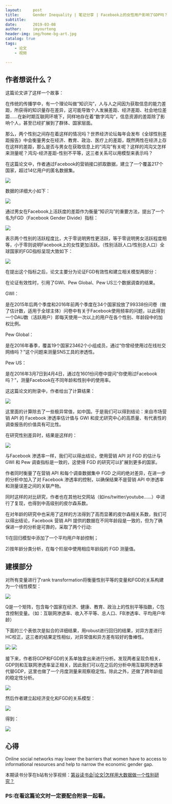 ```yaml
---
layout:     post
title:      Gender Inequality | 笔记分享 | Facebook上的女性用户影响了GDP吗？
subtitle:   
date:       2019-03-08
author:     imyourtong
header-img: img/home-bg-art.jpg
catalog: true
tags:
    - 论文
    - 视频

---
```



## 作者想说什么？

这篇论文讲了这样一个故事：

在传统的传播学中，有一个理论叫做“知识沟”，人与人之间因为获取信息的能力差距，所获得的知识量存在差异，这可能导致个人发展差距、经济差距、社会地位差距……在新时期互联网环境下，同样地存在着“数字鸿沟”，信息资源的差距除了影响个人，甚至已经扩展到了群体、国家层面。

那么，两个性别之间存在着这样的情况吗？世界经济论坛每年会发布《全球性别差距报告》中会衡量男女在经济、教育、政治、医疗上的差距，既然两性在经济上存在这样的差距，那么是否与男女在获取信息上的“鸿沟”有关呢？这样的鸿沟又怎样来测量呢？鸿沟-经济差距-性别不平等，这三者关系可以用模型来表示吗？

在这篇论文中，作者通过Facebook的营销接口抓取数据，建立了一个覆盖217个国家，超过14亿用户的匿名数据集。

![](https://ws4.sinaimg.cn/large/006tKfTcgy1g0wvfxkgenj30dq0bujsx.jpg)

数据的详细大小如下：

![](https://ws4.sinaimg.cn/large/006tKfTcly1g0wvgx9n7oj30io048q4c.jpg)

通过男女在Facebook上活跃度的差距作为衡量“知识沟”的重要方法，提出了一个名为FGD（Facebook Gender Divide）指标：

![](https://ws1.sinaimg.cn/large/006tKfTcgy1g0wvied1jqj30d607cjrv.jpg)

表示两个性别的活跃程度比，大于零说明男性更活跃，等于零说明男女活跃程度相等，小于零则说明Facebook上的女性更加活跃。（性别活跃人口/性别总人口）全球国家的FGD指标呈现大致如下：

![](https://ws2.sinaimg.cn/large/006tKfTcgy1g0wvjp484zj30x20d6ds1.jpg)

在提出这个指标之后，论文主要分为论证FGD有效性和建立相关模型两部分：

在论证有效性时，引用了GWI、Pew Global、Pew US三个数据调查的结果。

GWI：

是在2015年后两个季度和2016年前两个季度在34个国家投放了99338份问卷（做了估计数，适用于全球主体）问卷中有关于Facebook使用频率的问题，以此得到一个DAU数（活跃用户）即每天使用一次以上的用户在各个性别、年龄段中的加权比例。

Pew Global：

是在2016年春季，覆盖19个国家23462个小组成员，通过“你曾经使用过在线社交网络吗？”这个问题来测量SNS工具的渗透性。

Pew US：

是在2016年3月7日到4月4日，通过在1601份问卷中提问“你使用过Facebook吗？”，测量Facebook在不同年龄和性别中的使用率。

这这篇论文的附录中，作者给出了计算结果：

![](https://ws4.sinaimg.cn/large/006tKfTcgy1g0wvkqel6kj30vk0s8n7k.jpg)

这里面的计算除去了一些极异常值，如中国。于是我们可以得到结论：来自市场营销 API 的 Facebook 渗透率估计值与 GWI 和皮尤研究中心的高质量、有代表性的调查报告的价值具有可比性。

在研究性别差异时，结果是这样的：

![](https://ws1.sinaimg.cn/large/006tKfTcgy1g0wvla17w1j30uu0r87dc.jpg)

与Facebook 渗透率一样，我们可以得出结论，使用营销 API 对 FGD 的估计与 GWI 和 Pew 调查指标是一致的，这使得 FGD 的研究可以扩展到更多的国家。

作者同时衡量了在营销 API 和每个调查数据集中 FGD 之间的绝对差异，在进一步的分析中加入了对 Facebook 渗透率的控制，以确保结果不是营销 API 中渗透率和测量误差之间的关联产物。

同时这样的对比研究，作者也在其他社交网站（如ins/twitter/youtube……）中进行了复现，也得到中高级别的皮尔森系数。

在对年龄的研究中也采用了这样的方法得到了高而显著的皮尔森相关系数，我们可以得出结论，Facebook 营销 API 提供的数据在不同年龄段是一致的，但为了确保进一步的分析是可靠的，采取了两个行动:

1)在回归模型中添加了一个平均用户年龄控制；

2)按年龄分类分析，在每个阶层中使用相应年龄段的 FGD 测量值。


## 建模部分

对所有变量进行了rank transformation将衡量性别平等的变量和FGD的关系构建为一个线性模型：

![](https://ws4.sinaimg.cn/large/006tKfTcgy1g0wvmjh3q4j30vo0a479e.jpg)

Q是一个矩阵，包含每个国家在经济、健康、教育、政治上的性别平等指数，C包含控制变量。（如：互联网渗透率、收入不平等、总人口、FB渗透率、平均用户年龄）

下面的三个表依次是拟合的详细结果，用robust进行回归的结果，对异方差进行HC校正，这三者的结果定性相似，对异常值和异方差有较好的鲁棒性。

![](https://ws3.sinaimg.cn/large/006tKfTcgy1g0wvnid4gkj30u00v3tnp.jpg)
![](https://ws4.sinaimg.cn/large/006tKfTcgy1g0wvnvuonyj30w00eggsz.jpg)

接下来，作者将GDP和FGD的关系单独拿出来进行分析。发现两者呈现负相关，GDP则和互联网渗透率呈正相关，因此我们可以在之后的分析中用互联网渗透率代替GDP，这里也做了一个月度测量来观察稳定性。除此之外，还做了跨年龄组的稳定性分析。

![](https://ws3.sinaimg.cn/large/006tKfTcgy1g0wvovdyqaj30vk0n8n68.jpg)

然后作者建立起经济变化和FGD的关系模型：

![](https://ws4.sinaimg.cn/large/006tKfTcgy1g0wvpku7b9j30w80c2n2g.jpg)

得到：

![](https://ws3.sinaimg.cn/large/006tKfTcgy1g0wvq2a1j8j30vm0sy14b.jpg)


## 心得

Online social networks may lower the barriers that women have to access to informational resources and help to narrow the economic gender gap.

本期读书分享在b站有分享视频：[第谷读书会|论文|怎样用大数据做一个性别研究？](https://www.bilibili.com/video/av45672444)

### PS:在看这篇论文时一定要配合附录一起看。

